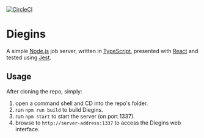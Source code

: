 [![CircleCI](https://circleci.com/gh/hurrikam/diegins.svg?style=svg&circle-token=a74686c2e3887a018f26fa719f7a54ba4431d8b7)](https://circleci.com/gh/hurrikam/diegins)

# Diegins
A simple [Node.js](https://nodejs.org) job server, written in [TypeScript](https://www.typescriptlang.org), presented with [React](https://reactjs.org) and tested using [Jest](https://jestjs.io).

## Usage
After cloning the repo, simply:  
1. open a command shell and CD into the repo's folder.
2. run `npm run build` to build Diegins.
3. run `npm start` to start the server (on port 1337).
4. browse to `http://server-address:1337` to access the Diegins web interface.
